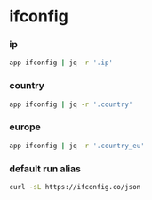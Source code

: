 # ifconfig


### ip
```sh
app ifconfig | jq -r '.ip'
```

### country
```sh
app ifconfig | jq -r '.country'
```

### europe
```sh
app ifconfig | jq -r '.country_eu'
```

### default run alias
```sh
curl -sL https://ifconfig.co/json
```
